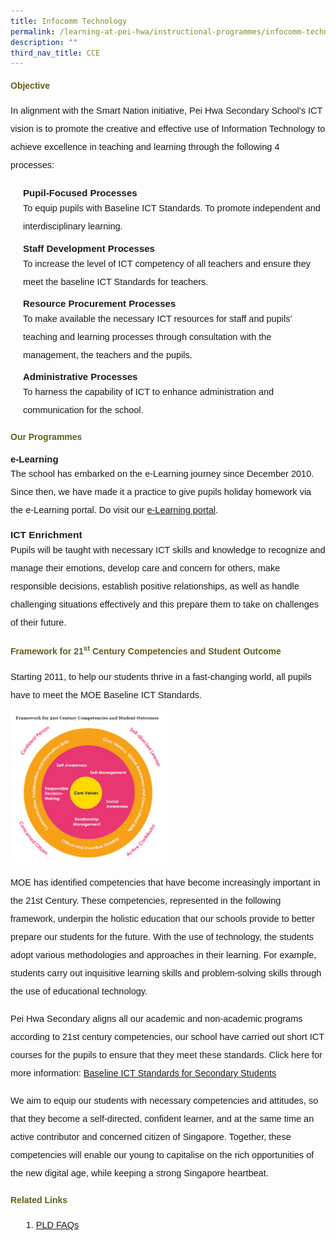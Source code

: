 ```yaml
---
title: Infocomm Technology
permalink: /learning-at-pei-hwa/instructional-programmes/infocomm-technology/
description: ""
third_nav_title: CCE
---
```

<h4 style="color:#635f1a;font-family:sans-serif;font-weight:bold;">
Objective</h4>

<p style="font-size:14.5px; line-height:2;margin-top:15px;font-family:sans-serif;">In alignment with the Smart Nation initiative, Pei Hwa Secondary School’s ICT vision is to promote the creative and effective use of Information Technology to achieve excellence in teaching and learning through the following 4 processes:</p>

<p style="margin:5px 0 5px 20px; font-size:15px; line-height:2;font-family:sans-serif;"><strong style="font-family:sans-serif;">Pupil-Focused Processes</strong></p>
<p style="font-size:14.5px; line-height:2;margin:-10px 0 5px 20px;font-family:sans-serif;">To equip pupils with Baseline ICT Standards. To promote independent and interdisciplinary learning.</p>


<p style="margin:5px 0 5px 20px; font-size:15px; line-height:2; font-family:Open Sans;"><strong style="font-family:sans-serif;">Staff Development Processes</strong></p>
<p style="font-size:14.5px; line-height:2;margin:-10px 0 5px 20px;font-family:sans-serif;">To increase the&nbsp;level of ICT competency of all teachers and ensure they meet the baseline ICT Standards for teachers.</p>

<p style="margin:5px 0 5px 20px; font-size:15px; line-height:2;font-family:sans-serif;"><strong style="font-family:sans-serif;">Resource Procurement Processes</strong></p>
<p style="font-size:14.5px; line-height:2;margin:-10px 0 5px 20px;font-family:sans-serif;">To make available the necessary ICT resources for staff and pupils’ teaching and learning processes through consultation with the management, the teachers and the pupils.</p>

<p style="margin:5px 0 5px 20px; font-size:15px; line-height:2;font-family:sans-serif;"><strong style="font-family:sans-serif;">Administrative Processes</strong></p>
<p style="font-size:14.5px; line-height:2;margin:-10px 0 5px 20px;font-family:sans-serif;">To harness the capability of ICT to enhance administration and communication for the school.</p>


<h4 style="color:#635f1a;font-family:sans-serif;font-weight:bold;">
Our Programmes</h4>

<p style="margin-top:15px;font-size:15px;"><strong style="font-family:sans-serif;">e-Learning</strong></p>
<p style="font-size:14.5px; line-height:2;margin:-15px 0 13px 0px;font-family:sans-serif;">The school has embarked on the e-Learning journey since December 2010. Since then, we have made it a practice to give pupils holiday homework via the e-Learning portal. Do visit our&nbsp;<a href="https://vle.learning.moe.edu.sg/login" style="font-family:sans-serif;">e-Learning portal</a>.</p>

<p style="margin-top:15px;font-size:15.5px;"><strong style="font-family:sans-serif;">ICT Enrichment</strong></p>
<p style="font-size:14.5px; line-height:2;margin:-15px 0 13px 0px;font-family:sans-serif;">Pupils will be taught with necessary ICT skills and knowledge to recognize and manage their emotions, develop care and concern for others, make responsible decisions, establish positive relationships, as well as handle challenging situations effectively and this prepare them to take on challenges of their future.</p>


<h4 style="color:#635f1a;font-family:sans-serif;">
Framework for 21<sup>st</sup>&nbsp;Century Competencies and Student Outcome</h4>

<p style="font-size:14.5px; line-height:2;margin-top:15px;font-family:sans-serif;">Starting 2011, to help our students thrive in a fast-changing world, all pupils have to meet the MOE Baseline ICT Standards.</p>

<img style="width: 50%;" src="/images/frameworkICT.jpg">

<p style="2;margin-top:15px;font-size:14.5px; line-height:2;font-family:sans-serif;">MOE has identified competencies that have become increasingly important in the 21st Century. These competencies, represented in the following framework, underpin the holistic education that our schools provide to better prepare our students for the future. With the use of technology, the students adopt various methodologies and approaches in their learning. For example, students carry out inquisitive learning skills and problem-solving skills through the use of educational technology.</p>

<p style="2;margin-top:15px;font-size:14.5px; line-height:2;font-family:sans-serif;">Pei Hwa Secondary aligns all our academic and non-academic programs according to 21st century competencies, our school have carried out short ICT courses for the pupils to ensure that they meet these standards. Click here for more information:&nbsp;<a href="/programmes/ict-enrichment/" style="font-family:sans-serif;">Baseline ICT Standards for Secondary Students</a></p>

<p style="2;margin-top:15px;font-size:14.5px; line-height:2;font-family:sans-serif;">We aim to equip our students with necessary competencies and attitudes, so that they become a self-directed, confident learner, and at the same time an active contributor and concerned citizen of Singapore. Together, these competencies will enable our young to capitalise on the rich opportunities of the new digital age, while keeping a strong Singapore heartbeat.</p>


<h4 style="color:#635f1a;font-family:sans-serif;">
Related Links</h4>

<ol style="margin-top:5px;">
<li style="font-size:14.5px; line-height:2;margin-left:17px;font-family:sans-serif;"><a href="/pld-faqs/" style="font-family:sans-serif;">PLD FAQs</a></li>
</ol>